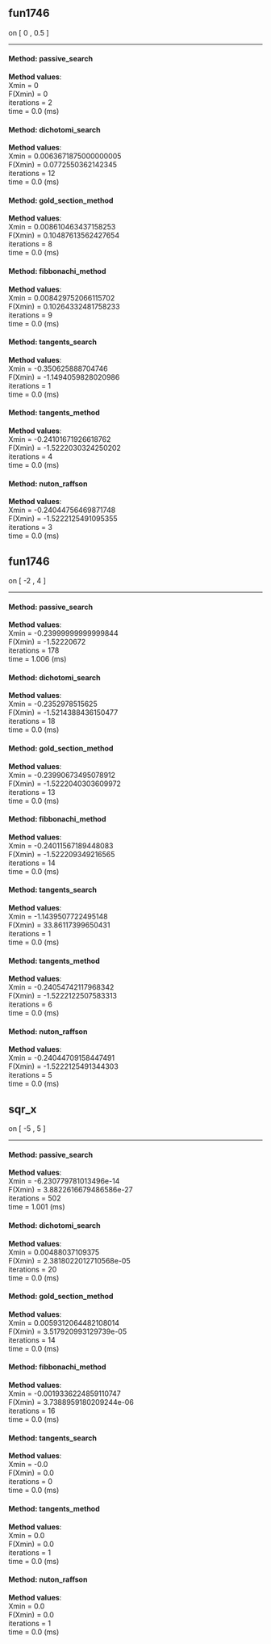 ##  fun1746   
on [ 0 , 0.5 ]  

---  

#### Method:  passive_search
__Method values__:  
Xmin = 0  
F(Xmin) =  0  
iterations = 2  
time =  0.0 (ms)



#### Method:  dichotomi_search
__Method values__:  
Xmin = 0.0063671875000000005  
F(Xmin) =  0.0772550362142345  
iterations = 12  
time =  0.0 (ms)



#### Method:  gold_section_method
__Method values__:  
Xmin = 0.008610463437158253  
F(Xmin) =  0.10487613562427654  
iterations = 8  
time =  0.0 (ms)



#### Method:  fibbonachi_method
__Method values__:  
Xmin = 0.008429752066115702  
F(Xmin) =  0.10264332481758233  
iterations = 9  
time =  0.0 (ms)



#### Method:  tangents_search
__Method values__:  
Xmin = -0.350625888704746  
F(Xmin) =  -1.1494059828020986  
iterations = 1  
time =  0.0 (ms)



#### Method:  tangents_method
__Method values__:  
Xmin = -0.24101671926618762  
F(Xmin) =  -1.5222030324250202  
iterations = 4  
time =  0.0 (ms)



#### Method:  nuton_raffson
__Method values__:  
Xmin = -0.24044756469871748  
F(Xmin) =  -1.5222125491095355  
iterations = 3  
time =  0.0 (ms)



##  fun1746   
on [ -2 , 4 ]  

---  

#### Method:  passive_search
__Method values__:  
Xmin = -0.23999999999999844  
F(Xmin) =  -1.52220672  
iterations = 178  
time =  1.006 (ms)



#### Method:  dichotomi_search
__Method values__:  
Xmin = -0.2352978515625  
F(Xmin) =  -1.5214388436150477  
iterations = 18  
time =  0.0 (ms)



#### Method:  gold_section_method
__Method values__:  
Xmin = -0.23990673495078912  
F(Xmin) =  -1.5222040303609972  
iterations = 13  
time =  0.0 (ms)



#### Method:  fibbonachi_method
__Method values__:  
Xmin = -0.24011567189448083  
F(Xmin) =  -1.522209349216565  
iterations = 14  
time =  0.0 (ms)



#### Method:  tangents_search
__Method values__:  
Xmin = -1.1439507722495148  
F(Xmin) =  33.86117399650431  
iterations = 1  
time =  0.0 (ms)



#### Method:  tangents_method
__Method values__:  
Xmin = -0.24054742117968342  
F(Xmin) =  -1.5222122507583313  
iterations = 6  
time =  0.0 (ms)



#### Method:  nuton_raffson
__Method values__:  
Xmin = -0.24044709158447491  
F(Xmin) =  -1.5222125491344303  
iterations = 5  
time =  0.0 (ms)



##  sqr_x   
on [ -5 , 5 ]  

---  

#### Method:  passive_search
__Method values__:  
Xmin = -6.230779781013496e-14  
F(Xmin) =  3.8822616679486586e-27  
iterations = 502  
time =  1.001 (ms)



#### Method:  dichotomi_search
__Method values__:  
Xmin = 0.00488037109375  
F(Xmin) =  2.3818022012710568e-05  
iterations = 20  
time =  0.0 (ms)



#### Method:  gold_section_method
__Method values__:  
Xmin = 0.0059312064482108014  
F(Xmin) =  3.517920993129739e-05  
iterations = 14  
time =  0.0 (ms)



#### Method:  fibbonachi_method
__Method values__:  
Xmin = -0.0019336224859110747  
F(Xmin) =  3.7388959180209244e-06  
iterations = 16  
time =  0.0 (ms)



#### Method:  tangents_search
__Method values__:  
Xmin = -0.0  
F(Xmin) =  0.0  
iterations = 0  
time =  0.0 (ms)



#### Method:  tangents_method
__Method values__:  
Xmin = 0.0  
F(Xmin) =  0.0  
iterations = 1  
time =  0.0 (ms)



#### Method:  nuton_raffson
__Method values__:  
Xmin = 0.0  
F(Xmin) =  0.0  
iterations = 1  
time =  0.0 (ms)



